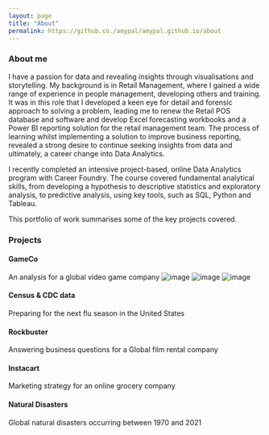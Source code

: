```yaml
---
layout: page
title: "About"
permalink: https://github.co./amypal/amypal.github.io/about
---
```


### About me 
I have a passion for data and revealing insights through visualisations and storytelling. My background is in Retail Management, where I gained a wide range of experience in people management, developing others and training. It was in this role that I developed a keen eye for detail and forensic approach to solving a problem, leading me to renew the Retail POS database and software and develop Excel forecasting workbooks and a Power BI reporting solution for the retail management team.
The process of learning whilst implementing a solution to improve business reporting, revealed a strong desire to continue seeking insights from data and ultimately, a career change into Data Analytics. 

I recently completed an intensive project-based, online Data Analytics program with Career Foundry. The course covered fundamental analytical skills, from developing a hypothesis to descriptive statistics and exploratory analysis, to predictive analysis, using key tools, such as SQL, Python and Tableau.

This portfolio of work summarises some of the key projects covered.

### Projects



#### GameCo    
An analysis for a global video game company
![image](https://user-images.githubusercontent.com/106022246/183248713-8f58b0aa-6ea8-4680-be03-a048d926997c.png)
![image](https://user-images.githubusercontent.com/106022246/183248780-cb128376-dc7f-4509-913c-919a4c1501d2.png)
![image](https://user-images.githubusercontent.com/106022246/183248797-533642d1-7726-4fc4-86a2-d06c1a46ab47.png)

#### Census & CDC data   
Preparing for the next flu season in the United States

#### Rockbuster     
Answering business questions for a Global film rental company

#### Instacart     
Marketing strategy for an online grocery company 

#### Natural Disasters		 
Global natural disasters occurring between 1970 and 2021

